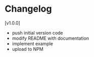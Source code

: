 # Changelog

[v1.0.0]

- push initial version code
- modify README with documentation
- implement example
- upload to NPM
